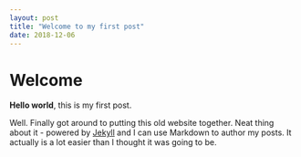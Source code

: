 ```yaml
---
layout: post
title: "Welcome to my first post"
date: 2018-12-06
---
```


# Welcome

**Hello world**, this is my first post.

Well. Finally got around to putting this old website together. Neat thing about it - powered by [Jekyll](http://jekyllrb.com) and I can use Markdown to author my posts. It actually is a lot easier than I thought it was going to be.
